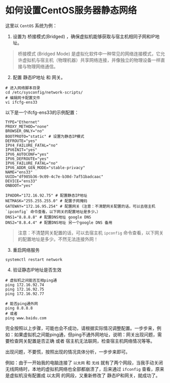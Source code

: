 # 如何设置CentOS服务器静态网络

这里以 `CentOS` 系统为例：

1. 设置为 桥接模式(Bridged) ，确保虚拟机能够获取与宿主机相同子网和IP地址。
> 桥接模式 (Bridged Mode) 是虚拟化软件中一种常见的网络连接模式，它允许虚拟机与宿主机（物理机器）共享网络连接，并像独立的物理设备一样直接与物理网络通信。


2. 配置 静态IP地址 和 网关。

```shell
# 进入网络脚本目录
cd /etc/sysconfig/network-scripts/
# 编辑网卡配置文件
vi ifcfg-ens33
```

以下是一个ifcfg-ens33的示例配置：
```shell
TYPE="Ethernet"
PROXY_METHOD="none"
BROWSER_ONLY="no"
BOOTPROTO="static" # 设置为静态IP模式
DEFROUTE="yes"
IPV4_FAILURE_FATAL="no"
IPV6INIT="yes"
IPV6_AUTOCONF="yes"
IPV6_DEFROUTE="yes"
IPV6_FAILURE_FATAL="no"
IPV6_ADDR_GEN_MODE="stable-privacy"
NAME="ens33"
UUID="df985b36-9c09-4c7e-b30d-7af51badcaac"
DEVICE="ens33"
ONBOOT="yes"

IPADDR="172.16.92.75" # 配置静态IP地址
NETMASK="255.255.255.0" # 配置子网掩码
GATEWAY="172.16.95.254" # 配置网关（注意：不清楚网关配置的话，可以去宿主机 `ipconfig` 命令查看，以下网关的配置地址是多少。）
DNS1="8.8.8.8" # 配置DNS地址 google DNS
DNS2="8.8.4.4" # 配置DNS地址 另一个google DNS 备用
```
> 注意：不清楚网关配置的话，可以去宿主机 `ipconfig` 命令查看，以下网关的配置地址是多少。不然无法连接外网！

3. 重启网络服务

```shell
systemctl restart network
```

4. 验证静态IP地址是否生效
```shell
# 虚拟机之间能否互相ping通
ping 172.16.92.74
ping 172.16.92.75
ping 172.16.92.77

# 能否ping通外网
ping 8.8.8.8
# 或者
ping www.baidu.com
```

完全按照以上步骤，可能也会不成功，请根据实际情况调整配置。一步步来，例如：如果虚拟机之间能ping通，但ping不通外网地址，说明：网关出现问题，需要检查网关配置是否正确 或者 宿主机无法联网，检查宿主机网络情况等等。

出现问题，不要慌，按照出现的情况具体分析，一步步来即可。

例如：由于一开始我的电脑连接了 `以太网` 和 `无线` 就有了两个网段，当我手动关闭 无线网络时，本地的虚拟机网络也全部都崩溃了，后来通过 `ifconfig` 查看，原来是虚拟机没有配置成 以太网 的网段，又重新修改了 静态IP和网关，就成功了。